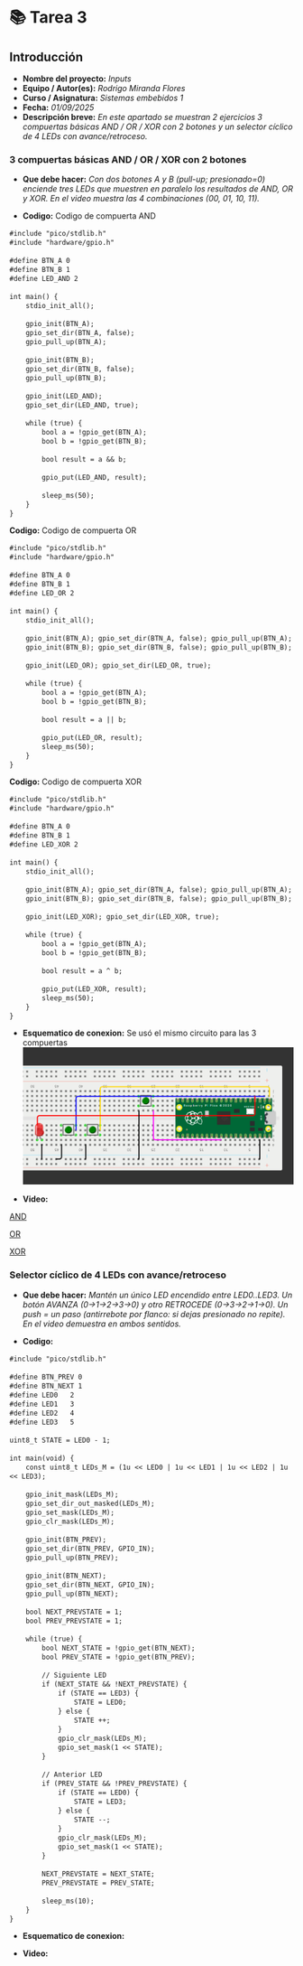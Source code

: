 # 📚 **Tarea 3**

## **Introducción**

- **Nombre del proyecto:** _Inputs_  
- **Equipo / Autor(es):** _Rodrigo Miranda Flores_  
- **Curso / Asignatura:** _Sistemas embebidos 1_  
- **Fecha:** _01/09/2025_  
- **Descripción breve:** _En este apartado se muestran  2 ejercicios 3 compuertas básicas AND / OR / XOR con 2 botones y un selector cíclico de 4 LEDs con avance/retroceso._
### **3 compuertas básicas AND / OR / XOR con 2 botones**

- **Que debe hacer:**
_Con dos botones A y B (pull-up; presionado=0) enciende tres LEDs que muestren en paralelo los resultados de AND, OR y XOR. En el video muestra las 4 combinaciones (00, 01, 10, 11)._

- **Codigo:**
Codigo de compuerta AND
```
#include "pico/stdlib.h"
#include "hardware/gpio.h"
 
#define BTN_A 0
#define BTN_B 1
#define LED_AND 2
 
int main() {
    stdio_init_all();
 
    gpio_init(BTN_A);
    gpio_set_dir(BTN_A, false);
    gpio_pull_up(BTN_A);
 
    gpio_init(BTN_B);
    gpio_set_dir(BTN_B, false);
    gpio_pull_up(BTN_B);
 
    gpio_init(LED_AND);
    gpio_set_dir(LED_AND, true);
 
    while (true) {
        bool a = !gpio_get(BTN_A);
        bool b = !gpio_get(BTN_B);
 
        bool result = a && b;
 
        gpio_put(LED_AND, result);
 
        sleep_ms(50);
    }
}
```

**Codigo:**
Codigo de compuerta OR
```
#include "pico/stdlib.h"
#include "hardware/gpio.h"
 
#define BTN_A 0
#define BTN_B 1
#define LED_OR 2
 
int main() {
    stdio_init_all();
 
    gpio_init(BTN_A); gpio_set_dir(BTN_A, false); gpio_pull_up(BTN_A);
    gpio_init(BTN_B); gpio_set_dir(BTN_B, false); gpio_pull_up(BTN_B);
 
    gpio_init(LED_OR); gpio_set_dir(LED_OR, true);
 
    while (true) {
        bool a = !gpio_get(BTN_A);
        bool b = !gpio_get(BTN_B);
 
        bool result = a || b;
 
        gpio_put(LED_OR, result);
        sleep_ms(50);
    }
}
```
**Codigo:**
Codigo de compuerta XOR
```
#include "pico/stdlib.h"
#include "hardware/gpio.h"
 
#define BTN_A 0
#define BTN_B 1
#define LED_XOR 2
 
int main() {
    stdio_init_all();
 
    gpio_init(BTN_A); gpio_set_dir(BTN_A, false); gpio_pull_up(BTN_A);
    gpio_init(BTN_B); gpio_set_dir(BTN_B, false); gpio_pull_up(BTN_B);
 
    gpio_init(LED_XOR); gpio_set_dir(LED_XOR, true);
 
    while (true) {
        bool a = !gpio_get(BTN_A);
        bool b = !gpio_get(BTN_B);
 
        bool result = a ^ b;
 
        gpio_put(LED_XOR, result);
        sleep_ms(50);
    }
}
```
- **Esquematico de conexion:** Se usó el mismo circuito para las 3 compuertas
![Esquema de conexión](T3E1.png)

- **Video:**

[AND](https://youtube.com/shorts/Al4uy3-YmbE?feature=share)

[OR](https://youtube.com/shorts/1P4SH7KxhFU)

[XOR](https://youtube.com/shorts/eoCzc6YgBfI)

### **Selector cíclico de 4 LEDs con avance/retroceso**

- **Que debe hacer:**
_Mantén un único LED encendido entre LED0..LED3. Un botón AVANZA (0→1→2→3→0) y otro RETROCEDE (0→3→2→1→0). Un push = un paso (antirrebote por flanco: si dejas presionado no repite). En el video demuestra en ambos sentidos._

- **Codigo:**
```
#include "pico/stdlib.h"
 
#define BTN_PREV 0      
#define BTN_NEXT 1    
#define LED0   2
#define LED1   3
#define LED2   4
#define LED3   5
 
uint8_t STATE = LED0 - 1;
 
int main(void) {
    const uint8_t LEDs_M = (1u << LED0 | 1u << LED1 | 1u << LED2 | 1u << LED3);
 
    gpio_init_mask(LEDs_M);
    gpio_set_dir_out_masked(LEDs_M);
    gpio_set_mask(LEDs_M);   
    gpio_clr_mask(LEDs_M);
 
    gpio_init(BTN_PREV);
    gpio_set_dir(BTN_PREV, GPIO_IN);
    gpio_pull_up(BTN_PREV);
 
    gpio_init(BTN_NEXT);
    gpio_set_dir(BTN_NEXT, GPIO_IN);
    gpio_pull_up(BTN_NEXT);
 
    bool NEXT_PREVSTATE = 1;
    bool PREV_PREVSTATE = 1;
 
    while (true) {
        bool NEXT_STATE = !gpio_get(BTN_NEXT);
        bool PREV_STATE = !gpio_get(BTN_PREV);
 
        // Siguiente LED
        if (NEXT_STATE && !NEXT_PREVSTATE) {
            if (STATE == LED3) {
                STATE = LED0;
            } else {
                STATE ++;
            }
            gpio_clr_mask(LEDs_M);                
            gpio_set_mask(1 << STATE);              
        }
 
        // Anterior LED
        if (PREV_STATE && !PREV_PREVSTATE) {
            if (STATE == LED0) {
                STATE = LED3;
            } else {
                STATE --;
            }
            gpio_clr_mask(LEDs_M);                
            gpio_set_mask(1 << STATE);              
        }
 
        NEXT_PREVSTATE = NEXT_STATE;
        PREV_PREVSTATE = PREV_STATE;
 
        sleep_ms(10);
    }
}
```

- **Esquematico de conexion:**

- **Video:**